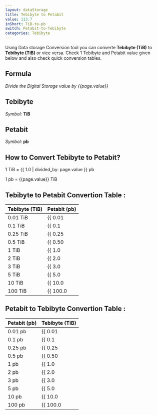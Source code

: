 ```yaml
---
layout: dataStorage
title: Tebibyte to Petabit
value: 113.7
inShort: TiB-to-pb
switch: Petabit-to-Tebibyte
categories: Tebibyte
---
```


Using Data storage Conversion tool you can converte **Tebibyte (TiB)** to **Tebibyte (TiB)** or vice versa. Check 1 Tebibyte and Petabit value given below and also check quick conversion tables.

## Formula
*Divide the Digital Storage value by {{page.value}}*

## Tebibyte
*Symbol:* **TiB**

## Petabit
*Symbol:* **pb**

## How to Convert Tebibyte to Petabit?

1 TiB = {{ 1.0 | divided_by: page.value }} pb

1 pb = {{page.value}} TiB


## Tebibyte to Petabit Convertion Table :

| Tebibyte (TiB) | Petabit (pb) |
| ---- | ---- |
| 0.01 TiB | {{ 0.01 | divided_by: page.value }} pb |
| 0.1 TiB | {{ 0.1 | divided_by: page.value }} pb |
| 0.25 TiB | {{ 0.25 | divided_by: page.value }} pb |
| 0.5 TiB | {{ 0.50 | divided_by: page.value }} pb |
| 1 TiB | {{ 1.0 | divided_by: page.value }} pb |
| 2 TiB | {{ 2.0 | divided_by: page.value }} pb |
| 3 TiB | {{ 3.0 | divided_by: page.value }} pb |
| 5 TiB | {{ 5.0 | divided_by: page.value }} pb |
| 10 TiB | {{ 10.0 | divided_by: page.value }} pb |
| 100 TiB | {{ 100.0 | divided_by: page.value }} pb |

## Petabit to Tebibyte Convertion Table :

| Petabit (pb) | Tebibyte (TiB) |
| ---- | ---- |
| 0.01 pb | {{ 0.01 | times: page.value }} TiB |
| 0.1 pb | {{ 0.1 | times: page.value }} TiB |
| 0.25 pb | {{ 0.25 | times: page.value }} TiB |
| 0.5 pb | {{ 0.50 | times: page.value }} TiB |
| 1 pb | {{ 1.0 | times: page.value }} TiB |
| 2 pb | {{ 2.0 | times: page.value }} TiB |
| 3 pb | {{ 3.0 | times: page.value }} TiB |
| 5 pb | {{ 5.0 | times: page.value }} TiB |
| 10 pb | {{ 10.0 | times: page.value }} TiB |
| 100 pb | {{ 100.0 | times: page.value }} TiB |


<script>
document.getElementById('selectInput')[17].selected = true
document.getElementById('selectOutput')[18].selected = true
</script>
